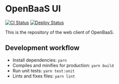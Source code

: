 # OpenBaaS UI

[![CI Status](../../workflows/CI/badge.svg)](../../actions)
[![Deploy Status](../../workflows/Deploy/badge.svg)](../../actions)

This is the repository of the web client of OpenBaaS.

## Development workflow

- Install dependencies: `yarn`
- Compiles and minifies for production: `yarn build`
- Run unit tests: `yarn test:unit`
- Lints and fixes files: `yarn lint`

